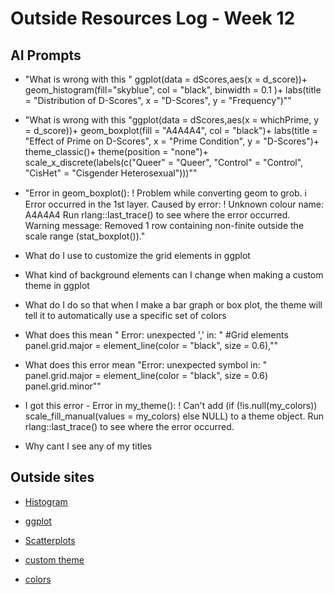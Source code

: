# Outside Resources Log - Week 12

## AI Prompts
+ "What is wrong with this " ggplot(data = dScores,aes(x = d_score))+
  geom_histogram(fill="skyblue",
                 col = "black",
                 binwidth = 0.1 )+
  labs(title = "Distribution of D-Scores",
       x = "D-Scores",
       y = "Frequency")""

+ "What is wrong with this "ggplot(data = dScores,aes(x = whichPrime, y = d_score))+
  geom_boxplot(fill = "A4A4A4", col = "black")+
  labs(title = "Effect of Prime on D-Scores",
       x = "Prime Condition",
       y = "D-Scores")+
  theme_classic()+
  theme(position = "none")+
  scale_x_discrete(labels(c("Queer" = "Queer", "Control" = "Control", "CisHet" = "Cisgender Heterosexual")))""

+ "Error in geom_boxplot():
! Problem while converting geom to grob.
ℹ Error occurred in the 1st layer.
Caused by error:
! Unknown colour name: A4A4A4
Run rlang::last_trace() to see where the error occurred.
Warning message:
Removed 1 row containing non-finite outside the scale range
(stat_boxplot())."

+ What do I use to customize the grid elements in ggplot
+ What kind of background elements can I change when making a custom theme in ggplot
+ What do I do so that when I make a bar graph or box plot, the theme will tell it to automatically use a specific set of colors
+ What does this mean " Error: unexpected ',' in:
"  #Grid elements
    panel.grid.major = element_line(color = "black", size = 0.6),""
+ What does this error mean "Error: unexpected symbol in:
"    panel.grid.major = element_line(color = "black", size = 0.6)
    panel.grid.minor""
+ I got this error - Error in my_theme():
! Can't add (if (!is.null(my_colors)) scale_fill_manual(values = my_colors)
  else NULL) to a theme object.
Run rlang::last_trace() to see where the error occurred.
+ Why cant I see any of my titles


## Outside sites
+ [Histogram](https://r-charts.com/distribution/histogram-binwidth-ggplot2/)

+ [ggplot](https://www.sthda.com/english/wiki/ggplot2-box-plot-quick-start-guide-r-software-and-data-visualization)

+ [Scatterplots](https://www.sthda.com/english/wiki/ggplot2-scatter-plots-quick-start-guide-r-software-and-data-visualization)

+ [custom theme](https://rpubs.com/mclaire19/ggplot2-custom-themes)

+ [colors](https://sape.inf.usi.ch/quick-reference/ggplot2/colour)

